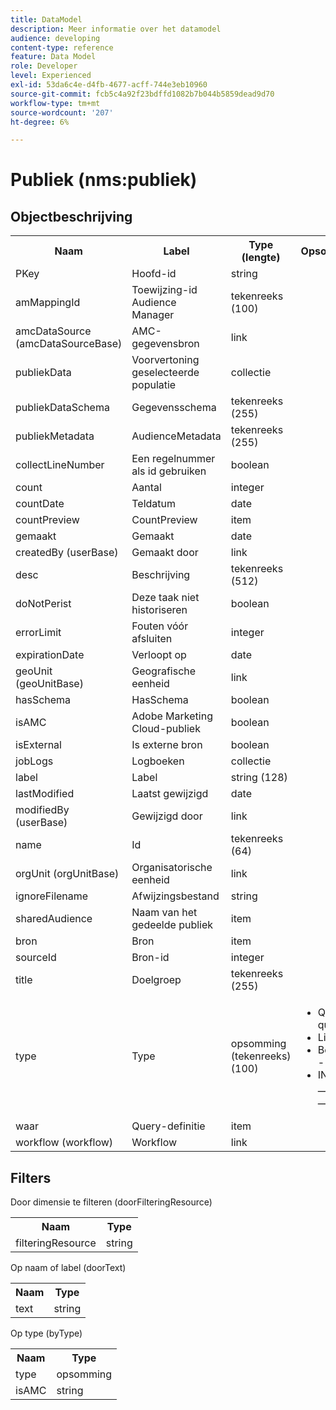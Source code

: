 ```yaml
---
title: DataModel
description: Meer informatie over het datamodel
audience: developing
content-type: reference
feature: Data Model
role: Developer
level: Experienced
exl-id: 53da6c4e-d4fb-4677-acff-744e3eb10960
source-git-commit: fcb5c4a92f23bdffd1082b7b044b5859dead9d70
workflow-type: tm+mt
source-wordcount: '207'
ht-degree: 6%

---
```


# Publiek (nms:publiek)

## Objectbeschrijving

<table>
               <tr>
                  <th>Naam</th>
                  <th>Label</th>
                  <th>Type (lengte)</th>
                  <th>Opsommingswaarden</th>
               </tr>
               <tr>
                  <td>PKey</td>
                  <td>Hoofd-id</td>
                  <td>string </td>
                  <td> </td>
               </tr>
               <tr>
                  <td>amMappingId</td>
                  <td>Toewijzing-id Audience Manager</td>
                  <td>tekenreeks (100)</td>
                  <td> </td>
               </tr>
               <tr>
                  <td>amcDataSource (amcDataSourceBase)</td>
                  <td>AMC-gegevensbron</td>
                  <td>link </td>
                  <td> </td>
               </tr>
               <tr>
                  <td>publiekData</td>
                  <td>Voorvertoning geselecteerde populatie</td>
                  <td>collectie </td>
                  <td> </td>
               </tr>
               <tr>
                  <td>publiekDataSchema</td>
                  <td>Gegevensschema</td>
                  <td>tekenreeks (255)</td>
                  <td> </td>
               </tr>
               <tr>
                  <td>publiekMetadata</td>
                  <td>AudienceMetadata</td>
                  <td>tekenreeks (255)</td>
                  <td> </td>
               </tr>
               <tr>
                  <td>collectLineNumber</td>
                  <td>Een regelnummer als id gebruiken</td>
                  <td>boolean </td>
                  <td> </td>
               </tr>
               <tr>
                  <td>count</td>
                  <td>Aantal</td>
                  <td>integer </td>
                  <td> </td>
               </tr>
               <tr>
                  <td>countDate</td>
                  <td>Teldatum</td>
                  <td>date </td>
                  <td> </td>
               </tr>
               <tr>
                  <td>countPreview</td>
                  <td>CountPreview</td>
                  <td>item </td>
                  <td> </td>
               </tr>
               <tr>
                  <td>gemaakt</td>
                  <td>Gemaakt</td>
                  <td>date </td>
                  <td> </td>
               </tr>
               <tr>
                  <td>createdBy (userBase)</td>
                  <td>Gemaakt door</td>
                  <td>link </td>
                  <td> </td>
               </tr>
               <tr>
                  <td>desc</td>
                  <td>Beschrijving</td>
                  <td>tekenreeks (512)</td>
                  <td> </td>
               </tr>
               <tr>
                  <td>doNotPerist</td>
                  <td>Deze taak niet historiseren</td>
                  <td>boolean </td>
                  <td> </td>
               </tr>
               <tr>
                  <td>errorLimit</td>
                  <td>Fouten vóór afsluiten</td>
                  <td>integer </td>
                  <td> </td>
               </tr>
               <tr>
                  <td>expirationDate</td>
                  <td>Verloopt op</td>
                  <td>date </td>
                  <td> </td>
               </tr>
               <tr>
                  <td>geoUnit (geoUnitBase)</td>
                  <td>Geografische eenheid</td>
                  <td>link </td>
                  <td> </td>
               </tr>
               <tr>
                  <td>hasSchema</td>
                  <td>HasSchema</td>
                  <td>boolean </td>
                  <td> </td>
               </tr>
               <tr>
                  <td>isAMC</td>
                  <td>Adobe Marketing Cloud-publiek</td>
                  <td>boolean </td>
                  <td> </td>
               </tr>
               <tr>
                  <td>isExternal</td>
                  <td>Is externe bron</td>
                  <td>boolean </td>
                  <td> </td>
               </tr>
               <tr>
                  <td>jobLogs</td>
                  <td>Logboeken</td>
                  <td>collectie </td>
                  <td> </td>
               </tr>
               <tr>
                  <td>label</td>
                  <td>Label</td>
                  <td>string (128)</td>
                  <td> </td>
               </tr>
               <tr>
                  <td>lastModified</td>
                  <td>Laatst gewijzigd</td>
                  <td>date </td>
                  <td> </td>
               </tr>
               <tr>
                  <td>modifiedBy (userBase)</td>
                  <td>Gewijzigd door</td>
                  <td>link </td>
                  <td> </td>
               </tr>
               <tr>
                  <td>name</td>
                  <td>Id</td>
                  <td>tekenreeks (64)</td>
                  <td> </td>
               </tr>
               <tr>
                  <td>orgUnit (orgUnitBase)</td>
                  <td>Organisatorische eenheid</td>
                  <td>link </td>
                  <td> </td>
               </tr>
               <tr>
                  <td>ignoreFilename</td>
                  <td>Afwijzingsbestand</td>
                  <td>string </td>
                  <td> </td>
               </tr>
               <tr>
                  <td>sharedAudience</td>
                  <td>Naam van het gedeelde publiek</td>
                  <td>item </td>
                  <td> </td>
               </tr>
               <tr>
                  <td>bron</td>
                  <td>Bron</td>
                  <td>item </td>
                  <td> </td>
               </tr>
               <tr>
                  <td>sourceId</td>
                  <td>Bron-id</td>
                  <td>integer </td>
                  <td> </td>
               </tr>
               <tr>
                  <td>title</td>
                  <td>Doelgroep</td>
                  <td>tekenreeks (255)</td>
                  <td> </td>
               </tr>
               <tr>
                  <td>type</td>
                  <td>Type</td>
                  <td>opsomming (tekenreeks) (100)</td>
                  <td>
                     <ul>
                        <li>Query - query - query</li>
                        <li>Lijst - lijst - lijst</li>
                        <li>Bestand - bestand - bestand</li>
                        <li>INVALID VALUE - __Invalid_value__ - __Invalid_value__</li>
                     </ul>
                  </td>
               </tr>
               <tr>
                  <td>waar</td>
                  <td>Query-definitie</td>
                  <td>item </td>
                  <td> </td>
               </tr>
               <tr>
                  <td>workflow (workflow)</td>
                  <td>Workflow</td>
                  <td>link </td>
                  <td> </td>
               </tr>
            </table>

## Filters

Door dimensie te filteren (doorFilteringResource)

<table>
    <tr>
    <th>Naam</th>
    <th>Type</th>
    </tr>
    <tr>
    <td>filteringResource</td>
    <td>string</td>
    </tr>
</table>

Op naam of label (doorText)

<table>
    <tr>
    <th>Naam</th>
    <th>Type</th>
    </tr>
    <tr>
    <td>text</td>
    <td>string</td>
    </tr>
</table>

Op type (byType)

<table>
    <tr>
    <th>Naam</th>
    <th>Type</th>
    </tr>
    <tr>
    <td>type</td>
    <td>opsomming</td>
    </tr>
    <tr>
    <td>isAMC</td>
    <td>string</td>
    </tr>
</table>

